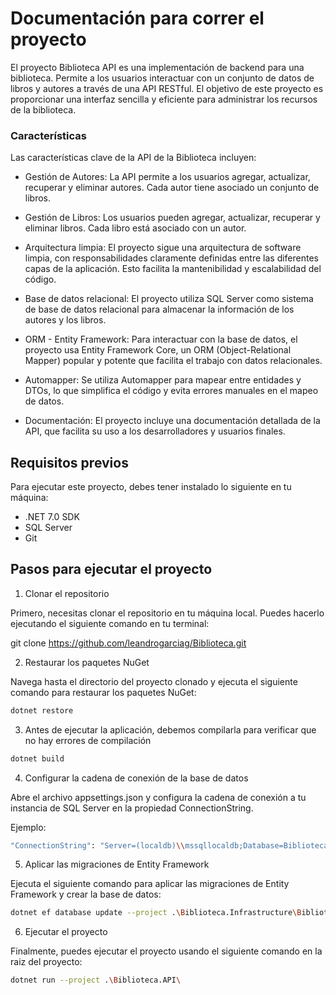 # Documentación para correr el proyecto

El proyecto Biblioteca API es una implementación de backend para una biblioteca. Permite a los usuarios interactuar con un conjunto de datos de libros y autores a través de una API RESTful. El objetivo de este proyecto es proporcionar una interfaz sencilla y eficiente para administrar los recursos de la biblioteca.

### Características
Las características clave de la API de la Biblioteca incluyen:

- Gestión de Autores: La API permite a los usuarios agregar, actualizar, recuperar y eliminar autores. Cada autor tiene asociado un conjunto de libros.

- Gestión de Libros: Los usuarios pueden agregar, actualizar, recuperar y eliminar libros. Cada libro está asociado con un autor.

- Arquitectura limpia: El proyecto sigue una arquitectura de software limpia, con responsabilidades claramente definidas entre las diferentes capas de la aplicación. Esto facilita la mantenibilidad y escalabilidad del código.


- Base de datos relacional: El proyecto utiliza SQL Server como sistema de base de datos relacional para almacenar la información de los autores y los libros.

- ORM - Entity Framework: Para interactuar con la base de datos, el proyecto usa Entity Framework Core, un ORM (Object-Relational Mapper) popular y potente que facilita el trabajo con datos relacionales.

- Automapper: Se utiliza Automapper para mapear entre entidades y DTOs, lo que simplifica el código y evita errores manuales en el mapeo de datos.

- Documentación: El proyecto incluye una documentación detallada de la API, que facilita su uso a los desarrolladores y usuarios finales.
## Requisitos previos
Para ejecutar este proyecto, debes tener instalado lo siguiente en tu máquina:

- .NET 7.0 SDK
- SQL Server
- Git

## Pasos para ejecutar el proyecto

1. Clonar el repositorio

Primero, necesitas clonar el repositorio en tu máquina local. Puedes hacerlo ejecutando el siguiente comando en tu terminal:

git clone <https://github.com/leandrogarciag/Biblioteca.git>

2. Restaurar los paquetes NuGet

Navega hasta el directorio del proyecto clonado y ejecuta el siguiente comando para restaurar los paquetes NuGet:

```sh
dotnet restore
```

3. Antes de ejecutar la aplicación, debemos compilarla para verificar que no hay errores de compilación

```sh
dotnet build
```

4. Configurar la cadena de conexión de la base de datos

Abre el archivo appsettings.json y configura la cadena de conexión a tu instancia de SQL Server en la propiedad ConnectionString.

Ejemplo:

```sh
"ConnectionString": "Server=(localdb)\\mssqllocaldb;Database=BibliotecaDB;Trusted_Connection=True;"
```

5. Aplicar las migraciones de Entity Framework

Ejecuta el siguiente comando para aplicar las migraciones de Entity Framework y crear la base de datos:

```sh
dotnet ef database update --project .\Biblioteca.Infrastructure\Biblioteca.Infrastructure.csproj
```

6. Ejecutar el proyecto

Finalmente, puedes ejecutar el proyecto usando el siguiente comando en la raiz del proyecto:

```sh
dotnet run --project .\Biblioteca.API\
```
